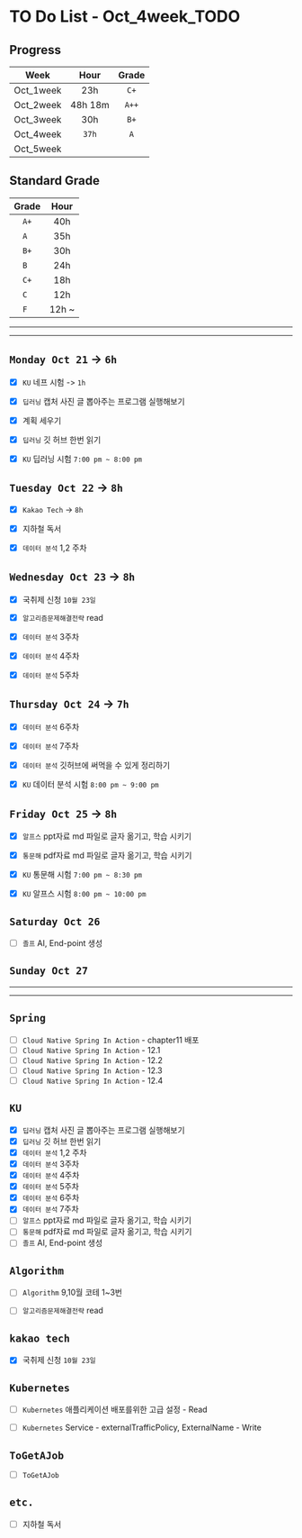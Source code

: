 # TO Do List - Oct_4week_TODO

## Progress
| Week | Hour | Grade |
|:---:|:---:|:---:|
|Oct_1week|23h|`C+`|
|Oct_2week|48h 18m|`A++`|
|Oct_3week|30h|`B+`|
|Oct_4week|`37h`|`A`|
|Oct_5week|||


## Standard Grade
| Grade | Hour |
|:---:|:---:|
|`A+`|40h|
|`A `|35h|
|`B+`|30h|
|`B `|24h|
|`C+`|18h|
|`C `|12h|
|`F `|12h ~|


---
---

## `Monday Oct 21` -> `6h`
- [x] `KU` 네프 시험 -> `1h`
- [x] `딥러닝` 캡처 사진 글 뽑아주는 프로그램 실행해보기
- [x] 계획 세우기
- [x] `딥러닝` 깃 허브 한번 읽기
- [x] `KU` 딥러닝 시험 `7:00 pm ~ 8:00 pm`


## `Tuesday Oct 22` -> `8h`
- [x] `Kakao Tech` -> `8h`
- [x] 지하철 독서
- [x] `데이터 분석` 1,2 주차


## `Wednesday Oct 23` -> `8h`
- [x] 국취제 신청 `10월 23일`
- [x] `알고리즘문제해결전략` read
- [x] `데이터 분석` 3주차
- [x] `데이터 분석` 4주차
- [x] `데이터 분석` 5주차


## `Thursday Oct 24` -> `7h`
- [x] `데이터 분석` 6주차
- [x] `데이터 분석` 7주차
- [x] `데이터 분석` 깃허브에 써먹을 수 있게 정리하기
- [x] `KU` 데이터 분석 시험 `8:00 pm ~ 9:00 pm`


## `Friday Oct 25` -> `8h`
- [x] `알프스` ppt자료 md 파일로 글자 옮기고, 학습 시키기
- [x] `통문해` pdf자료 md 파일로 글자 옮기고, 학습 시키기
- [x] `KU` 통문해 시험 `7:00 pm ~ 8:30 pm`
- [x] `KU` 알프스 시험 `8:00 pm ~ 10:00 pm`

 
## `Saturday Oct 26` 
- [ ] `졸프` AI, End-point 생성


## `Sunday Oct 27` 




---
---
## `Spring`
- [ ] `Cloud Native Spring In Action` - chapter11 배포
- [ ] `Cloud Native Spring In Action` - 12.1
- [ ] `Cloud Native Spring In Action` - 12.2
- [ ] `Cloud Native Spring In Action` - 12.3
- [ ] `Cloud Native Spring In Action` - 12.4

## `KU`
- [x] `딥러닝` 캡처 사진 글 뽑아주는 프로그램 실행해보기
- [x] `딥러닝` 깃 허브 한번 읽기
- [x] `데이터 분석` 1,2 주차
- [x] `데이터 분석` 3주차
- [x] `데이터 분석` 4주차
- [x] `데이터 분석` 5주차
- [x] `데이터 분석` 6주차
- [x] `데이터 분석` 7주차
- [ ] `알프스` ppt자료 md 파일로 글자 옮기고, 학습 시키기
- [ ] `통문해` pdf자료 md 파일로 글자 옮기고, 학습 시키기
- [ ] `졸프` AI, End-point 생성
<!-- - [ ] `탄소중립` 중간고사 대체과제 `11월 2일까지`
- [ ] `SF` 중간고사 대체과제 `11월 30일까지` -->

## `Algorithm`
- [ ] `Algorithm` 9,10월 코테 1~3번
- [ ] `알고리즘문제해결전략` read


## `kakao tech`
- [x] 국취제 신청 `10월 23일`


## `Kubernetes`
- [ ] `Kubernetes` 애플리케이션 배포를위한 고급 설정 - Read
- [ ] `Kubernetes` Service - externalTrafficPolicy, ExternalName - Write


## `ToGetAJob`
- [ ] `ToGetAJob`


## `etc.`
- [ ] 지하철 독서



<br><br>

<!-- > `개인공부` : `6h 30m` -> `25h 36m` -> `22h 19m` -> -->

<br><br>

<!-- 
## `Java`
## `OPIc`
## `토익` 
-->


<!-- 
// 모든 'col-12 col-md-12' 클래스를 가진 요소를 선택
var elements = document.querySelectorAll('.col-12.col-md-12');

// 첫 번째 요소의 텍스트를 변경 (주문일)
elements[0].textContent = '주문일 : 2024-10-24 02:21:16';

// 두 번째 요소의 텍스트를 변경 (처리일)
elements[1].textContent = '처리일 : 2024-10-24 02:21:16'; -->






